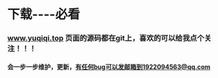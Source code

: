 # 下载----必看

### www.yuqiqi.top  页面的源码都在git上，喜欢的可以给我点个关注！！！

#### 会一步一步维护，更新，有任何bug可以发邮箱到1922094563@qq.com